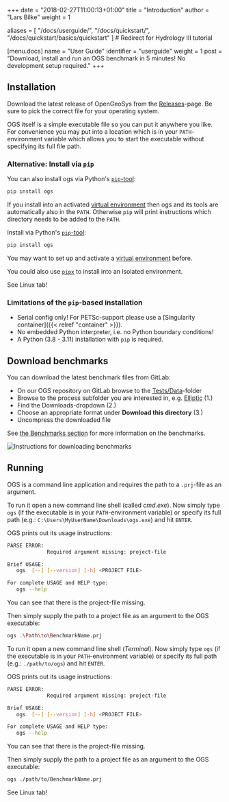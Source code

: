 +++
date = "2018-02-27T11:00:13+01:00"
title = "Introduction"
author = "Lars Bilke"
weight = 1

aliases = [ "/docs/userguide/",
            "/docs/quickstart/",
            "/docs/quickstart/basics/quickstart" ] # Redirect for Hydrology III tutorial

[menu.docs]
name = "User Guide"
identifier = "userguide"
weight = 1
post = "Download, install and run an OGS benchmark in 5 minutes! No development setup required."
+++

## Installation

<div class='win'>

Download the latest release of OpenGeoSys from the [Releases](/releases)-page. Be sure to pick the correct file for your operating system.

OGS itself is a simple executable file so you can put it anywhere you like. For convenience you may put into a location which is in your `PATH`-environment variable which allows you to start the executable without specifying its full file path.

<div class="note">

### Alternative: Install via `pip`

You can also install ogs via Python's [`pip`-tool](https://packaging.python.org/en/latest/tutorials/installing-packages/):

```bat
pip install ogs
```

If you install into an activated [virtual environment](https://docs.python.org/3/library/venv.html) then ogs and its tools are automatically also in the `PATH`. Otherwise `pip` will print instructions which directory needs to be added to the `PATH`.

</div>

</div>

<div class='linux'>

Install via Python's [`pip`-tool](https://packaging.python.org/en/latest/tutorials/installing-packages/):

```bash
pip install ogs
```

You may want to set up and activate a [virtual environment](https://docs.python.org/3/library/venv.html) before.

You could also use [`pipx`](https://pypa.github.io/pipx/) to install into an isolated environment.

</div>

<div class='mac'>

See Linux tab!

</div>

<div class="note">

### Limitations of the `pip`-based installation

- Serial config only! For PETSc-support please use a [Singularity container]({{< relref "container" >}}).
- No embedded Python interpreter, i.e. no Python boundary conditions!
- A Python (3.8 - 3.11) installation with `pip` is required.

</div>

## Download benchmarks

You can download the latest benchmark files from GitLab:

- On our OGS repository on GitLab browse to the [Tests/Data](https://gitlab.opengeosys.org/ogs/ogs/-/tree/master/Tests/Data)-folder
- Browse to the process subfolder you are interested in, e.g. [Elliptic](https://gitlab.opengeosys.org/ogs/ogs/-/tree/master/Tests/Data/Elliptic) (1.)
- Find the Downloads-dropdown (2.)
- Choose an appropriate format under **Download this directory** (3.)
- Uncompress the downloaded file

See [the Benchmarks section](/docs/benchmarks/) for more information on the benchmarks.

![Instructions for downloading benchmarks](/docs/userguide/basics/Download_Benchmarks.png)

## Running

OGS is a command line application and requires the path to a `.prj`-file as an argument.

<div class='win'>

To run it open a new command line shell (called *cmd.exe*). Now simply type `ogs` (if the executable is in your `PATH`-environment variable) or specify its full path (e.g.: `C:\Users\MyUserName\Downloads\ogs.exe`) and hit `ENTER`.

OGS prints out its usage instructions:

```bash
PARSE ERROR:
             Required argument missing: project-file

Brief USAGE:
   ogs  [--] [--version] [-h] <PROJECT FILE>

For complete USAGE and HELP type:
   ogs --help
```

You can see that there is the project-file missing.

Then simply supply the path to a project file as an argument to the OGS executable:

```bash
ogs .\Path\to\BenchmarkName.prj
```

</div>

<div class='linux'>

To run it open a new command line shell (*Terminal*). Now simply type `ogs` (if the executable is in your `PATH`-environment variable) or specify its full path (e.g.: `./path/to/ogs`) and hit `ENTER`.

OGS prints out its usage instructions:

```bash
PARSE ERROR:
             Required argument missing: project-file

Brief USAGE:
   ogs  [--] [--version] [-h] <PROJECT FILE>

For complete USAGE and HELP type:
   ogs --help
```

You can see that there is the project-file missing.

Then simply supply the path to a project file as an argument to the OGS executable:

```bash
ogs ./path/to/BenchmarkName.prj
```

</div>

<div class='mac'>

See Linux tab!

</div>
